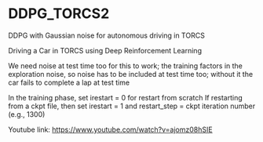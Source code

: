# DDPG_TORCS2
DDPG with Gaussian noise for autonomous driving in TORCS


Driving a Car in TORCS using Deep Reinforcement Learning

We need noise at test time too for this to work; the training factors in the exploration noise, so noise has to be included at test time too; without it the car fails to complete a lap at test time

In the training phase, set irestart = 0 for restart from scratch
If restarting from a ckpt file, then set irestart = 1 and restart_step = ckpt iteration number (e.g., 1300)


Youtube link:
https://www.youtube.com/watch?v=ajomz08hSIE

